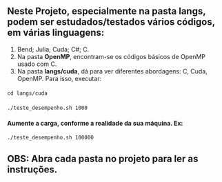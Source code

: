 ## **Neste Projeto**, especialmente na pasta langs, podem ser estudados/testados vários códigos, em várias linguagens: 
1. Bend; Julia; Cuda; C#; C.
2. Na pasta **OpenMP**, encontram-se os códigos básicos de OpenMP usado com C.
3. Na pasta **langs/cuda**, dá para ver diferentes abordagens: C, Cuda, OpenMP. Para isso, executar:
####
    cd langs/cuda
####
    ./teste_desempenho.sh 1000
#### Aumente a carga, conforme a realidade da sua máquina. Ex:
    ./teste_desempenho.sh 100000
## OBS: Abra cada pasta no projeto para ler as instruções.

